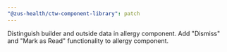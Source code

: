 ```yaml
---
"@zus-health/ctw-component-library": patch
---
```


Distinguish builder and outside data in allergy component. Add "Dismiss" and "Mark as Read" functionality to allergy component.
